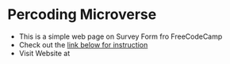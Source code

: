 # Percoding Microverse

- This is a simple web page on Survey Form fro FreeCodeCamp
- Check out the [link below for instruction](https://www.freecodecamp.org/learn/responsive-web-design/responsive-web-design-projects/build-a-survey-form)
- Visit Website at 
